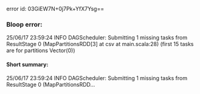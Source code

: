 error id: 03GiEW7N+0j7Pk+YfX7Ysg==
### Bloop error:

25/06/17 23:59:24 INFO DAGScheduler: Submitting 1 missing tasks from ResultStage 0 (MapPartitionsRDD[3] at csv at main.scala:28) (first 15 tasks are for partitions Vector(0))
#### Short summary: 

25/06/17 23:59:24 INFO DAGScheduler: Submitting 1 missing tasks from ResultStage 0 (MapPartitionsRDD...
